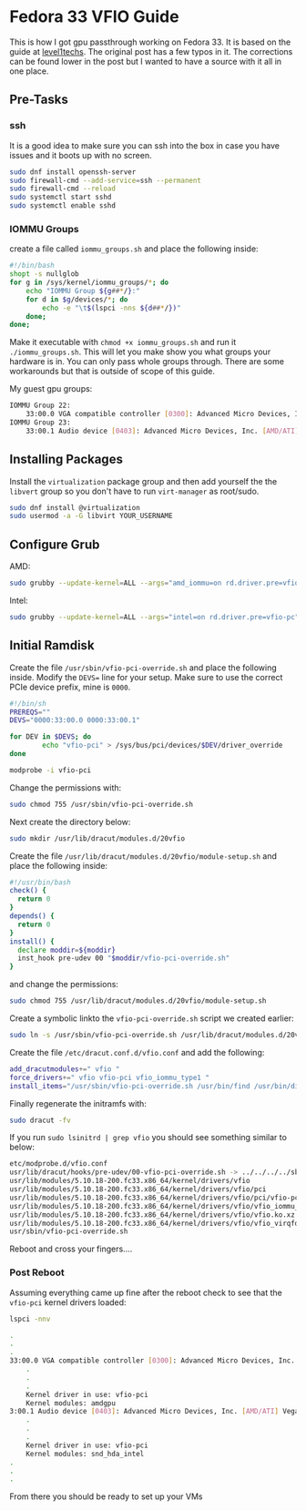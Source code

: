 # Fedora 33 VFIO Guide
This is how I got gpu passthrough working on Fedora 33. It is based on the guide at [level1techs](https://forum.level1techs.com/t/fedora-33-ultimiate-vfio-guie-for-2020-2021-wip/163814/31). The original post has a few typos in it. The corrections can be found lower in the post but I wanted to have a source with it all in one place.

## Pre-Tasks 
### ssh
It is a good idea to make sure you can ssh into the box in case you have issues and it boots up with no screen.
```sh
sudo dnf install openssh-server
sudo firewall-cmd --add-service=ssh --permanent
sudo firewall-cmd --reload
sudo systemctl start sshd
sudo systemctl enable sshd
```

### IOMMU Groups
create a file called `iommu_groups.sh` and place the following inside:
```sh
#!/bin/bash
shopt -s nullglob
for g in /sys/kernel/iommu_groups/*; do
    echo "IOMMU Group ${g##*/}:"
    for d in $g/devices/*; do
        echo -e "\t$(lspci -nns ${d##*/})"
    done;
done;
```
Make it executable with `chmod +x iommu_groups.sh` and run it `./iommu_groups.sh`.
This will let you make show you what groups your hardware is in. You can only pass whole groups through. There are some workarounds but that is outside of scope of this guide.

My guest gpu groups:
```sh
IOMMU Group 22:
	33:00.0 VGA compatible controller [0300]: Advanced Micro Devices, Inc. [AMD/ATI] Vega 10 XL/XT [Radeon RX Vega 56/64] [1002:687f] (rev c1)
IOMMU Group 23:
	33:00.1 Audio device [0403]: Advanced Micro Devices, Inc. [AMD/ATI] Vega 10 HDMI Audio [Radeon Vega 56/64] [1002:aaf8]
```

## Installing Packages
Install the `virtualization` package group and then add yourself the the `libvert` group so you don't have to run `virt-manager` as root/sudo.
```sh
sudo dnf install @virtualization
sudo usermod -a -G libvirt YOUR_USERNAME
```
## Configure Grub
AMD:
```sh
sudo grubby --update-kernel=ALL --args="amd_iommu=on rd.driver.pre=vfio-pc"
```
Intel:
```sh
sudo grubby --update-kernel=ALL --args="intel=on rd.driver.pre=vfio-pc"
```

## Initial Ramdisk
Create the file `/usr/sbin/vfio-pci-override.sh` and place the following inside. Modify the `DEVS=` line for your setup. Make sure to use the correct PCIe device prefix, mine is `0000`.
```sh
#!/bin/sh
PREREQS=""
DEVS="0000:33:00.0 0000:33:00.1"

for DEV in $DEVS; do
        echo "vfio-pci" > /sys/bus/pci/devices/$DEV/driver_override
done

modprobe -i vfio-pci
```

Change the permissions with:
```sh
sudo chmod 755 /usr/sbin/vfio-pci-override.sh
```

Next create the directory below:
```sh
sudo mkdir /usr/lib/dracut/modules.d/20vfio
```

Create the file `/usr/lib/dracut/modules.d/20vfio/module-setup.sh` and place the following inside:
```sh
#!/usr/bin/bash
check() {
  return 0
}
depends() {
  return 0
}
install() {
  declare moddir=${moddir}
  inst_hook pre-udev 00 "$moddir/vfio-pci-override.sh"
}
```

and change the permissions:
```sh
sudo chmod 755 /usr/lib/dracut/modules.d/20vfio/module-setup.sh
```

Create a symbolic linkto the `vfio-pci-override.sh` script we created earlier:
```sh
sudo ln -s /usr/sbin/vfio-pci-override.sh /usr/lib/dracut/modules.d/20vfio/vfio-pci-override.sh
```

Create the file `/etc/dracut.conf.d/vfio.conf` and add the following:
```sh
add_dracutmodules+=" vfio "
force_drivers+=" vfio vfio-pci vfio_iommu_type1 "
install_items="/usr/sbin/vfio-pci-override.sh /usr/bin/find /usr/bin/dirname"
```

Finally regenerate the initramfs with:
```sh
sudo dracut -fv
```

If you run `sudo lsinitrd | grep vfio` you should see something similar to below:
```sh
etc/modprobe.d/vfio.conf
usr/lib/dracut/hooks/pre-udev/00-vfio-pci-override.sh -> ../../../../sbin/vfio-pci-override.sh
usr/lib/modules/5.10.18-200.fc33.x86_64/kernel/drivers/vfio
usr/lib/modules/5.10.18-200.fc33.x86_64/kernel/drivers/vfio/pci
usr/lib/modules/5.10.18-200.fc33.x86_64/kernel/drivers/vfio/pci/vfio-pci.ko.xz
usr/lib/modules/5.10.18-200.fc33.x86_64/kernel/drivers/vfio/vfio_iommu_type1.ko.xz
usr/lib/modules/5.10.18-200.fc33.x86_64/kernel/drivers/vfio/vfio.ko.xz
usr/lib/modules/5.10.18-200.fc33.x86_64/kernel/drivers/vfio/vfio_virqfd.ko.xz
usr/sbin/vfio-pci-override.sh
```

Reboot and cross your fingers....

### Post Reboot
Assuming everything came up fine after the reboot check to see that the `vfio-pci` kernel drivers loaded:
```sh
lspci -nnv
```

```sh
.
.
.
33:00.0 VGA compatible controller [0300]: Advanced Micro Devices, Inc. [AMD/ATI] Vega 10 XL/XT [Radeon RX Vega 56/64] [1002:687f] (rev c1) (prog-if 00 [VGA controller])
	.
	.
	.
	Kernel driver in use: vfio-pci
	Kernel modules: amdgpu
3:00.1 Audio device [0403]: Advanced Micro Devices, Inc. [AMD/ATI] Vega 10 HDMI Audio [Radeon Vega 56/64] [1002:aaf8]
	.
	.
	.
	Kernel driver in use: vfio-pci
	Kernel modules: snd_hda_intel
.
.
.
```

From there you should be ready to set up your VMs
